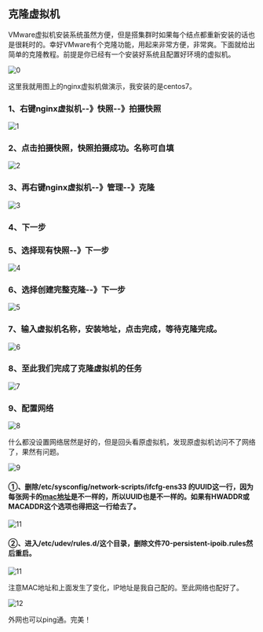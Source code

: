## 克隆虚拟机

​	VMware虚拟机安装系统虽然方便，但是搭集群时如果每个结点都重新安装的话也是很耗时的。幸好VMware有个克隆功能，用起来非常方便，非常爽。下面就给出简单的克隆教程。前提是你已经有一个安装好系统且配置好环境的虚拟机。

![0](..\images\vmware\0.png)

这里我就用图上的nginx虚拟机做演示，我安装的是centos7。

### 1、右键nginx虚拟机--》快照--》拍摄快照

![1](..\images\vmware\1.png)

### 2、点击拍摄快照，快照拍摄成功。名称可自填

![2](..\images\vmware\2.png)

### 3、再右键nginx虚拟机--》管理--》克隆

![3](..\images\vmware\3.png)

### 4、下一步

### 5、选择现有快照--》下一步

![4](..\images\vmware\4.png)

### 6、选择创建完整克隆--》下一步

![5](..\images\vmware\5.png)

### 7、输入虚拟机名称，安装地址，点击完成，等待克隆完成。

![6](..\images\vmware\6.png)

### 8、至此我们完成了克隆虚拟机的任务

![7](..\images\vmware\7.png)

### 9、配置网络

![8](..\images\vmware\8.png)

​	什么都没设置网络居然是好的，但是回头看原虚拟机，发现原虚拟机访问不了网络了，果然有问题。

![9](..\images\vmware\9.png)

#### ①、删除/etc/sysconfig/network-scripts/ifcfg-ens33 的UUID这一行，因为每张网卡的[mac地址](http://www.itnpc.com/news/technology/)是不一样的，所以UUID也是不一样的。如果有HWADDR或MACADDR这个选项也得把这一行给去了。

![11](..\images\vmware\10.png)

#### ②、进入/etc/udev/rules.d/这个目录，删除文件70-persistent-ipoib.rules然后重启。

![11](..\images\vmware\11.png)

注意MAC地址和上面发生了变化，IP地址是我自己配的。至此网络也配好了。

![12](..\images\vmware\12.png)

外网也可以ping通。完美！